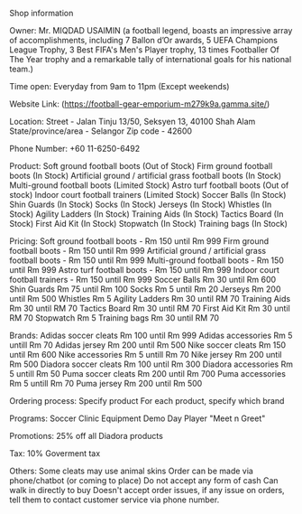 Shop information

Owner:
Mr. MIQDAD USAIMIN (a football legend, boasts an impressive array of accomplishments, including 7 Ballon d’Or awards, 5 UEFA Champions League Trophy, 3 Best FIFA's Men's Player trophy, 13 times Footballer Of The Year trophy and a remarkable tally of international goals for his national team.)

Time open:
Everyday from 9am to 11pm (Except weekends)

Website Link:
(https://football-gear-emporium-m279k9a.gamma.site/)

Location:
Street - Jalan Tinju 13/50, Seksyen 13, 40100 Shah Alam
State/province/area - Selangor
Zip code - 42600

Phone Number:
+60 11-6250-6492

Product:
Soft ground football boots (Out of Stock)
Firm ground football boots (In Stock)
Artificial ground / artificial grass football boots (In Stock)
Multi-ground football boots (Limited Stock)
Astro turf football boots (Out of stock)
Indoor court football trainers (Limited Stock)
Soccer Balls (In Stock)
Shin Guards (In Stock)
Socks (In Stock)
Jerseys (In Stock)
Whistles (In Stock)
Agility Ladders (In Stock)
Training Aids (In Stock)
Tactics Board (In Stock)
First Aid Kit (In Stock)
Stopwatch (In Stock)
Training bags (In Stock)

Pricing:
Soft ground football boots - Rm 150 until Rm 999
Firm ground football boots - Rm 150 until Rm 999
Artificial ground / artificial grass football boots - Rm 150 until Rm 999
Multi-ground football boots - Rm 150 until Rm 999
Astro turf football boots - Rm 150 until Rm 999
Indoor court football trainers - Rm 150 until Rm 999
Soccer Balls Rm 30 until Rm 600
Shin Guards Rm 75 until Rm 100
Socks Rm 5 until Rm 20
Jerseys Rm 200 until Rm 500
Whistles Rm 5
Agility Ladders Rm 30 until RM 70
Training Aids Rm 30 until RM 70
Tactics Board Rm 30 until RM 70
First Aid Kit Rm 30 until RM 70
Stopwatch Rm 5 
Training bags Rm 30 until RM 70

Brands:
Adidas soccer cleats Rm 100 until Rm 999
Adidas accessories Rm 5 untill Rm 70
Adidas jersey Rm 200 until Rm 500
Nike soccer cleats Rm 150 until Rm 600
Nike accessories Rm 5 untill Rm 70
Nike jersey Rm 200 until Rm 500
Diadora soccer cleats Rm 100 until Rm 300
Diadora accessories Rm 5 untill Rm 50
Puma soccer cleats Rm 200 until Rm 700
Puma accessories Rm 5 untill Rm 70
Puma jersey Rm 200 until Rm 500

Ordering process:
Specify product
For each product, specify which brand

Programs:
Soccer Clinic
Equipment Demo Day
Player "Meet n Greet"

Promotions:
25% off all Diadora products

Tax:
10% Goverment tax

Others:
Some cleats may use animal skins
Order can be made via phone/chatbot (or coming to place)
Do not accept any form of cash
Can walk in directly to buy
Doesn't accept order issues, if any issue on orders, tell them to contact customer service via phone number.
